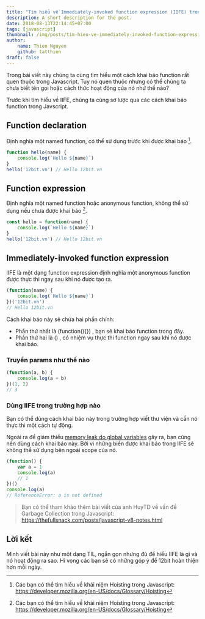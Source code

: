 ```yaml
---
title: "Tìm hiểu về Immediately-invoked function expression (IIFE) trong Javascript"
description: A short description for the post.
date: 2018-08-13T22:14:45+07:00
tags: [javascript]
thumbnail: /img/posts/tim-hieu-ve-immediately-invoked-function-expression-iife-trong-javascript.png
author:
    name: Thien Nguyen
    github: tatthien
draft: false
---
```


Trong bài viết này chúng ta cùng tìm hiểu một cách khai báo function rất quen thuộc trong Javascript. Tuy nó quen thuộc nhưng có thể chúng ta chưa biết tên gọi hoặc cách thức hoạt động của nó nhứ thế nào?

Trước khi tìm hiểu về IIFE, chúng ta cùng sơ lược qua các cách khai báo function trong Javscript.

## Function declaration

Định nghĩa một named function, có thể sử dụng trước khi được khai báo [^1].

```javascript
function hello(name) {
    console.log(`Hello ${name}`)
}
hello('12bit.vn') // Hello 12bit.vn
```

[^1]: Các bạn có thể tìm hiểu về khái niệm Hoisting trong Javascript: https://developer.mozilla.org/en-US/docs/Glossary/Hoisting

## Function expression

Định nghĩa một named function hoặc anonymous function, không thể sử dụng nếu chưa được khai báo [^1].

```javascript
const hello = function(name) {
    console.log(`Hello ${name}`)
}
hello('12bit.vn') // Hello 12bit.vn
```

## Immediately-invoked function expression

IIFE là một dạng function expression định nghĩa một anonymous function được thực thi ngay sau khi nó được tạo ra.

```javascript
(function(name) {
    console.log(`Hello ${name}`)
})('12bit.vn')
// Hello 12bit.vn
```
Cách khai báo này sẽ chứa hai phần chính:

- Phần thứ nhất là (function(){}) , bạn sẽ khai báo function trong đây.
- Phần thứ hai là () , có nhiệm vụ thực thi function ngay sau khi nó được khai báo.

### Truyền params như thế nào

```javascript
(function(a, b) {
    console.log(a + b)
})(1, 2)
// 3
```

### Dùng IIFE trong trường hợp nào

Bạn có thể dùng cách khai báo này trong trường hợp viết thư viện và cần nó thực thi một cách tự động.

Ngoài ra để giảm thiểu [memory leak do global variables](https://auth0.com/blog/four-types-of-leaks-in-your-javascript-code-and-how-to-get-rid-of-them/) gây ra, bạn cũng nên dùng cách khai báo này. Bởi vì những biến được khai báo trong IIFE sẽ không thể sử dụng bên ngoài scope của nó.

```javascript
(function() {
    var a = 1
    console.log(a)
    // 1
})()
console.log(a)
// ReferenceError: a is not defined
```

> Bạn có thể tham khảo thêm bài viết của anh HuyTD về vấn đề Garbage Collection trong Javascript: https://thefullsnack.com/posts/javascript-v8-notes.html

## Lời kết

Mình viết bài này như một dạng TIL, ngắn gọn nhưng đủ để hiểu IIFE là gì và nó hoạt động ra sao. Hi vọng các bạn sẽ có những góp ý để 12bit hoàn thiện hơn mỗi ngày.